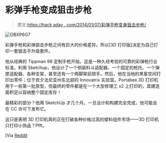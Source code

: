 # 彩弹手枪变成狙击步枪

> 原文:[https://hack aday . com/2014/01/07/彩弹手枪变身狙击步枪/](https://hackaday.com/2014/01/07/paintball-pistol-turned-sniper-rifle/)

![OBXP6G7](../Images/a071afe871af80650d4ecc022fb33172.png)

彩弹手枪和彩弹狙击步枪之间有巨大的价格差异。所以[3D 打印版]决定为自己打印一套狙击手升级套件。

他从经典的 Tippman 98 定制手枪开始，这是一种久经考验的可靠的彩弹枪行业标准。利用 Sketchup，他设计了一个侧装料斗适配器、一个固定的枪托、一个弹匣适配器、各种支架，甚至还有一个两脚架前把手。然后，他在当地的黑客空间打印出零件；位于宾夕法尼亚州东北部的 Innovatrix 实验室。Portabee 3D 打印机用于一些第一批原型，但最终的零件都是在一个大型修理工 x2 上打印的，其建造面积足以容纳整个固定库存！

最精彩的部分？他用 SketchUp 才几个月。一旦设计和构建完全完成，他可能会在 CC 许可下发布它。

这只是表明 3D 打印机真的正在打破各种价格过高的塑料组件市场——3D 打印机只打印小饰品？Pfft。

[Via [Reddit](http://www.reddit.com/r/3Dprinting/comments/1ueofm/i_taught_myself_sketchup_and_modded_my_paintball/)